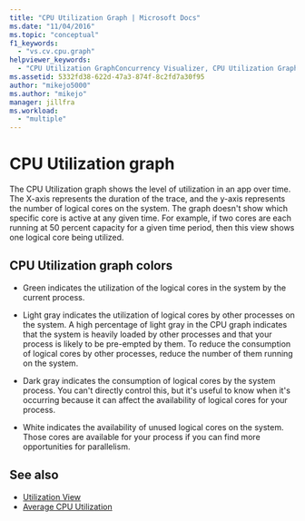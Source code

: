 ```yaml
---
title: "CPU Utilization Graph | Microsoft Docs"
ms.date: "11/04/2016"
ms.topic: "conceptual"
f1_keywords:
  - "vs.cv.cpu.graph"
helpviewer_keywords:
  - "CPU Utilization GraphConcurrency Visualizer, CPU Utilization Graph"
ms.assetid: 5332fd38-622d-47a3-874f-8c2fd7a30f95
author: "mikejo5000"
ms.author: "mikejo"
manager: jillfra
ms.workload:
  - "multiple"
---
```

# CPU Utilization graph
The CPU Utilization graph shows the level of utilization in an app over time. The X-axis represents the duration of the trace, and the y-axis represents the number of logical cores on the system. The graph doesn't show which specific core is active at any given time. For example, if two cores are each running at 50 percent capacity for a given time period, then this view shows one logical core being utilized.

## CPU Utilization graph colors

- Green indicates the utilization of the logical cores in the system by the current process.

- Light gray indicates the utilization of logical cores by other processes on the system. A high percentage of light gray in the CPU graph indicates that the system is heavily loaded by other processes and that your process is likely to be pre-empted by them. To reduce the consumption of logical cores by other processes, reduce the number of them running on the system.

- Dark gray indicates the consumption of logical cores by the system process. You can't directly control this, but it's useful to know when it's occurring because it can affect the availability of logical cores for your process.

- White indicates the availability of unused logical cores on the system. Those cores are available for your process if you can find more opportunities for parallelism.

## See also
- [Utilization View](../profiling/utilization-view.md)
- [Average CPU Utilization](../profiling/average-cpu-utilization.md)
